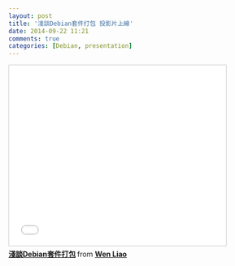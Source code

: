 ```yaml
---
layout: post
title: '淺談Debian套件打包 投影片上線'
date: 2014-09-22 11:21
comments: true
categories: [Debian, presentation]
---
```


<iframe src="//www.slideshare.net/slideshow/embed_code/39338832" width="427" height="356" frameborder="0" marginwidth="0" marginheight="0" scrolling="no" style="border:1px solid #CCC; border-width:1px; margin-bottom:5px; max-width: 100%;" allowfullscreen> </iframe> <div style="margin-bottom:5px"> <strong> <a href="https://www.slideshare.net/zzz00072/debian-39338832" title="淺談Debian套件打包" target="_blank">淺談Debian套件打包</a> </strong> from <strong><a href="http://www.slideshare.net/zzz00072" target="_blank">Wen Liao</a></strong> </div>

<script async class="speakerdeck-embed" data-id="7608980023ab01328db012917f3c7eff" data-ratio="1.33333333333333" src="//speakerdeck.com/assets/embed.js"></script>

